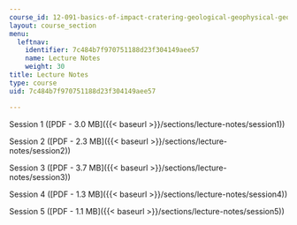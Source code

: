 ```yaml
---
course_id: 12-091-basics-of-impact-cratering-geological-geophysical-geochemical-environmental-studies-of-some-impact-craters-of-the-earth-january-iap-2008
layout: course_section
menu:
  leftnav:
    identifier: 7c484b7f970751188d23f304149aee57
    name: Lecture Notes
    weight: 30
title: Lecture Notes
type: course
uid: 7c484b7f970751188d23f304149aee57

---
```


Session 1 ([PDF - 3.0 MB]({{< baseurl >}}/sections/lecture-notes/session1))

Session 2 ([PDF - 2.3 MB]({{< baseurl >}}/sections/lecture-notes/session2))

Session 3 ([PDF - 3.7 MB]({{< baseurl >}}/sections/lecture-notes/session3))

Session 4 ([PDF - 1.3 MB]({{< baseurl >}}/sections/lecture-notes/session4))

Session 5 ([PDF - 1.1 MB]({{< baseurl >}}/sections/lecture-notes/session5))